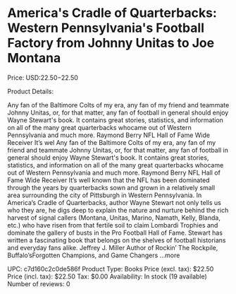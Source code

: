 # America's Cradle of Quarterbacks: Western Pennsylvania's Football Factory from Johnny Unitas to Joe Montana

Price: USD:$22.50-$22.50

Product Details:

Any fan of the Baltimore Colts of my era, any fan of my friend and teammate Johnny Unitas, or, for that matter, any fan of football in general should enjoy Wayne Stewart's book. It contains great stories, statistics, and information on all of the many great quarterbacks whocame out of Western Pennsylvania and much more. Raymond Berry NFL Hall of Fame Wide Receiver It’s wel Any fan of the Baltimore Colts of my era, any fan of my friend and teammate Johnny Unitas, or, for that matter, any fan of football in general should enjoy Wayne Stewart's book. It contains great stories, statistics, and information on all of the many great quarterbacks whocame out of Western Pennsylvania and much more. Raymond Berry NFL Hall of Fame Wide Receiver It’s well known that the NFL has been dominated through the years by quarterbacks sown and grown in a relatively small area surrounding the city of Pittsburgh in Western Pennsylvania. In America’s Cradle of Quarterbacks, author Wayne Stewart not only tells us who they are, he digs deep to explain the nature and nurture behind the rich harvest of signal callers (Montana, Unitas, Marino, Namath, Kelly, Blanda, etc.) who have risen from that fertile soil to claim Lombardi Trophies and dominate the gallery of busts in the Pro Football Hall of Fame. Stewart has written a fascinating book that belongs on the shelves of football historians and everyday fans alike. Jeffrey J. Miller Author of Rockin’ The Rockpile, Buffalo’sForgotten Champions, and Game Changers ...more

UPC: c7d160c2c0de586f
Product Type: Books
Price (excl. tax): $22.50
Price (incl. tax): $22.50
Tax: $0.00
Availability: In stock (19 available)
Number of reviews: 0